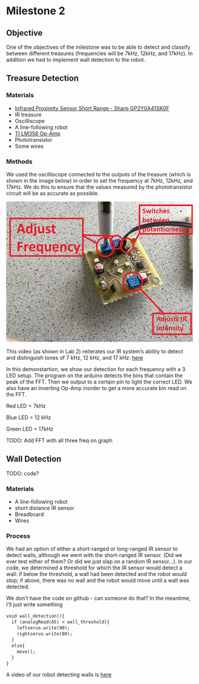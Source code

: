 # Milestone 2

## Objective

One of the objectives of the milestone was to be able to detect and classify between different treasures (frequencies will be 7kHz, 12kHz, and 17kHz). In addition we had to implement wall detection to the robot.

## Treasure Detection
### Materials
- [Infrared Proximity Sensor Short Range - Sharp GP2Y0A41SK0F](http://www.sharp-world.com/products/device/lineup/data/pdf/datasheet/gp2y0a41sk_e.pdf)
- IR treasure
- Oscilliscope
- A line-following robot
- [TI LM358 Op-Amp](http://www.ti.com/lit/ds/symlink/lm158-n.pdf) 
- Phototransistor
- Some wires

### Methods
We used the oscilliscope connected to the outputs of the treasure (which is shown in the image below) in order to set the frequency at 7kHz, 12kHz, and 17kHz. We do this to ensure that the values measured by the phototransistor circuit will be as accurate as possible. 

![treasure](./images/treasure_pot.JPG) 

This video (as shown in Lab 2) reiterates our IR system’s ability to detect and distinguish tones of 7 kHz, 12 kHz, and 17 kHz: [here](https://www.youtube.com/watch?v=DN9lzJqB21Q)

In this demonstartion, we show our detection for each frequency with a 3 LED setup. The program on the arduino detects the bins that contain the peak of the FFT. Then we output to a certain pin to light the correct LED. We also have an inverting Op-Amp inorder to get a more accurate bin read on the FFT.

Red LED = 7kHz

Blue LED = 12 kHz

Green LED = 17kHz

TODO: Add FFT with all three freq on graph

## Wall Detection

TODO: code? 

### Materials
- A line-following robot
- short distance IR sensor
- Breadboard
- Wires

### Process 
We had an option of either a short-ranged or long-ranged IR sensor to detect walls, although we went with the short-ranged IR sensor. (Did we ever test either of them? Or did we just slap on a random IR sensor...). In our code, we determined a threshold for which the IR sensor would detect a wall: if below the threshold, a wall had been detected and the robot would stop; if above, there was no wall and the robot would move until a wall was detected.

We don't have the code on github - can someone do that? In the meantime, I'll just write something

    void wall_detection(){
      if (analogRead(A5) < wall_threshold){
        leftservo.write(90);
        rightservo.write(90);
      }
      else{
        move();
      }
    }
        
A video of our robot detecting walls is [here](https://www.youtube.com/watch?v=PIjEVcrbemY)







